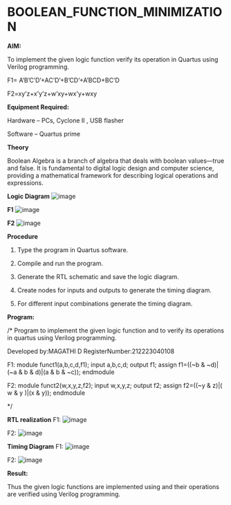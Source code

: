 # BOOLEAN_FUNCTION_MINIMIZATION

**AIM:**

To implement the given logic function verify its operation in Quartus using Verilog programming.

F1= A’B’C’D’+AC’D’+B’CD’+A’BCD+BC’D 

F2=xy’z+x’y’z+w’xy+wx’y+wxy

**Equipment Required:**

Hardware – PCs, Cyclone II , USB flasher

Software – Quartus prime

**Theory**

Boolean Algebra is a branch of algebra that deals with boolean values—true and false. It is fundamental to digital logic design and computer science, providing a mathematical framework for describing logical operations and expressions.

**Logic Diagram**
![image](https://github.com/user-attachments/assets/7b7eaee9-fbe7-4fbb-bd33-27e118759eee)

**F1**
![image](https://github.com/user-attachments/assets/5ca62fb9-bc69-48c7-a74d-05f7d8ae0614)

**F2**
![image](https://github.com/user-attachments/assets/71c194ce-6fcf-487b-ab22-ba404e34fb8e)

**Procedure**

1.	Type the program in Quartus software.

2.	Compile and run the program.

3.	Generate the RTL schematic and save the logic diagram.

4.	Create nodes for inputs and outputs to generate the timing diagram.

5.	For different input combinations generate the timing diagram.


**Program:**

/* Program to implement the given logic function and to verify its operations in quartus using Verilog programming. 

Developed by:MAGATHI D
RegisterNumber:212223040108

F1:
module funct1(a,b,c,d,f1);
input a,b,c,d;
output f1;
assign f1=((~b & ~d)|(~a & b & d)|(a & b & ~c));
endmodule

F2:
module funct2(w,x,y,z,f2);
input w,x,y,z;
output f2;
assign f2=((~y & z)|( w & y )|(x & y));
endmodule

*/


**RTL realization**
F1:
![image](https://github.com/user-attachments/assets/974a695e-2f86-40b2-94ec-043d8366dba7)


F2:
![image](https://github.com/user-attachments/assets/6ef1f383-c405-49a4-a906-ecf1f5d475bf)

**Timing Diagram**
F1:
![image](https://github.com/user-attachments/assets/1442af83-1c50-47c5-9f68-a2d61fe9228a)

F2:
![image](https://github.com/user-attachments/assets/74c74d74-5daf-4b87-8682-82d77fc92de2)

**Result:**

Thus the given logic functions are implemented using and their operations are verified using Verilog programming.

